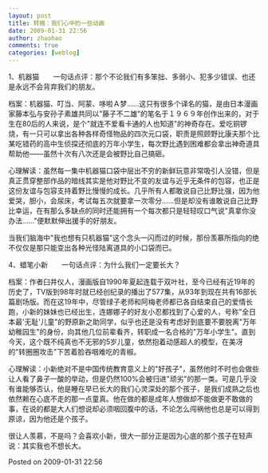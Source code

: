 ```yaml
---
layout: post
title: 转摘：我们心中的一些动画
date: 2009-01-31 22:56
author: zhaohao
comments: true
categories: [weblog]
---
```

1、机器猫　　一句话点评：那个不论我们有多笨拙、多弱小、犯多少错误、也还是永远不会背弃我们的朋友。

档案：机器猫、叮当、阿蒙、哆啦Ａ梦……这只有很多个译名的猫，是由日本漫画家藤本弘与安孙子素雄共同以"藤子不二雄"的笔名于１９６９年创作出来的，对于生在80后的人来说，是个"就连不爱看卡通的人也知道"的神奇存在。爱吃铜锣烧，有一只可以拿出各种各样奇怪物品的四次元口袋，职责是照顾野比康夫那个比某吃错药的高中生侦探还彻底的万年小学生，每次野比遇到困难都会拿出神奇道具帮助他——虽然十次有八次还是会被野比自己搞砸。

心理解读：虽然每一集中机器猫口袋中层出不穷的新鲜玩意非常吸引人没错，但是真正贯穿整部作品的暗线其实是他对野比不变的友谊与近乎无条件的包容，也正是这份友谊与包容支持着野比慢慢的成长。几乎所有人都敢说自己比野比强，因为他爱哭，胆小，会尿床，考试每五次就要拿一次零分……但是却没有谁敢说自己比野比幸运，在有那么多缺点的同时还能拥有一个每次都只是轻轻叹口气说"真拿你没办法……"便默默伸出援手的好朋友。

当我们脑海中"我也想有只机器猫"这个念头一闪而过的时候，那份羡慕所指向的绝不仅仅是那只能变出各种光怪陆离道具的小口袋而已。

4、蜡笔小新　　一句话点评：为什么我们一定要长大？

档案：作者臼井仪人，漫画版自1990年夏起连载于双叶社，至今已经有近19年的历史了，TV版到98年时就已经创纪录的播出了577集，从93年到现在共有16部长篇剧场版。而在这19年中，尽管绿子老师和阿梅老师都已各自结束自己的爱情长跑，小新的妹妹也已经出生，连娜娜子的好友小忍都找到了心爱的人，号称"全日本最'无耻'儿童"的野原新之助同学，似乎也还是没有考虑好到底要不要脱离"万年幼稚园生"的身份，向其他几位前辈看齐，转职成一名合格的"万年小学生"。直到今天，这个既不纯真也不无邪的5岁儿童，依然抱着动感超人的模型，在美冴的"转圈圈攻击"下苦着脸吞咽难吃的青椒。

心理解读：小新绝对不是中国传统教育意义上的"好孩子"，虽然他时不时也会做些让人看了鼻子一酸的举动，但是仍然100%会被归进"顽劣"的那一类。可是几乎没有谁能够否认，他是睡在早已长大的我们心灵深处的那个孩子，是我们成熟之后也依然赖在心底不走的那一点童真。他在做的都是成年人想做却不能做更不敢做的事，在说的都是大人们想说却必须咽回腹中的话，不论怎么闯祸他也总是可以得到原谅，因为他还是个孩子。

很让人羡慕，不是吗？会喜欢小新，很大一部分正是因为心底的那个孩子在轻声说：其实我也不想长大。

Posted on 2009-01-31 22:56
